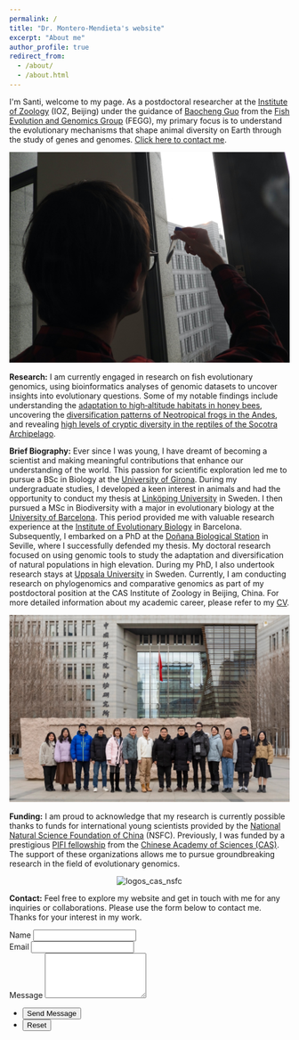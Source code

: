 ```yaml
---
permalink: /
title: "Dr. Montero-Mendieta's website"
excerpt: "About me"
author_profile: true
redirect_from: 
  - /about/
  - /about.html
---
```


I'm Santi, welcome to my page. As a postdoctoral researcher at the <a href="http://english.ioz.cas.cn/" target="_blank">Institute of Zoology</a> (IOZ, Beijing) under the guidance of <a href="https://scholar.google.com/citations?user=Dxsg5HoAAAAJ&hl=en" target="_blank">Baocheng Guo</a> from the <a href="https://guolaboratory.com/" target="_blank">Fish Evolution and Genomics Group</a> (FEGG), my primary focus is to understand the evolutionary mechanisms that shape animal diversity on Earth through the study of genes and genomes. [Click here to contact me](#contact-form).

![Santi doing research on fish](/images/santi_stickleback.jpg)

**Research:** I am currently engaged in research on fish evolutionary genomics, using bioinformatics analyses of genomic datasets to uncover insights into evolutionary questions. Some of my notable findings include understanding the <a href="https://onlinelibrary.wiley.com/doi/10.1111/mec.14986" target="_blank">adaptation to high‐altitude habitats in honey bees</a>, uncovering the <a href="https://doi.org/10.1016/j.ympev.2021.107167" target="_blank">diversification patterns of Neotropical frogs in the Andes</a>, and revealing <a href="https://doi.org/10.1371/journal.pone.0149985" target="_blank">high levels of cryptic diversity in the reptiles of the Socotra Archipelago</a>.

**Brief Biography:** Ever since I was young, I have dreamt of becoming a scientist and making meaningful contributions that enhance our understanding of the world. This passion for scientific exploration led me to pursue a BSc in Biology at the <a href="https://www.udg.edu/en" target="_blank">University of Girona</a>. During my undergraduate studies, I developed a keen interest in animals and had the opportunity to conduct my thesis at <a href="https://liu.se/en" target="_blank">Linköping University</a> in Sweden. I then pursued a MSc in Biodiversity with a major in evolutionary biology at the <a href="https://web.ub.edu/en" target="_blank">University of Barcelona</a>. This period provided me with valuable research experience at the <a href="https://www.ibe.upf-csic.es" target="_blank">Institute of Evolutionary Biology</a> in Barcelona. Subsequently, I embarked on a PhD at the <a href="http://www.ebd.csic.es/en/inicio" target="_blank">Doñana Biological Station</a> in Seville, where I successfully defended my thesis. My doctoral research focused on using genomic tools to study the adaptation and diversification of natural populations in high elevation. During my PhD, I also undertook research stays at <a href="https://www.uu.se/en" target="_blank">Uppsala University</a> in Sweden. Currently, I am conducting research on phylogenomics and comparative genomics as part of my postdoctoral position at the CAS Institute of Zoology in Beijing, China. For more detailed information about my academic career, please refer to my <a href="https://santiagomonteromendieta.github.io/cv/">CV</a>.

![FEGG members in 2023](/images/FEGG_2023.jpg)

**Funding:** I am proud to acknowledge that my research is currently possible thanks to funds for international young scientists provided by the <a href="https://www.nsfc.gov.cn/english/site_1/index.html" target="_blank">National Natural Science Foundation of China</a> (NSFC). Previously, I was funded by a prestigious <a href="http://international-talent.cas.cn/front/pc.html#/bicsite/pifiIntroduce/pifi" target="_blank">PIFI fellowship</a> from the <a href="https://english.cas.cn" target="_blank">Chinese Academy of Sciences (CAS)</a>. The support of these organizations allows me to pursue groundbreaking research in the field of evolutionary genomics.

<p style="text-align:center;"><img src="https://santiagomonteromendieta.github.io/images/logos_cas_nsfc.png" alt="logos_cas_nsfc" width="400"></p>

**Contact:** Feel free to explore my website and get in touch with me for any inquiries or collaborations. Please use the form below to contact me. Thanks for your interest in my work.

<form id="contact-form" method="post" action="https://formspree.io/f/mrgwblad">
							<div class="row gtr-uniform">
								<div class="col-6 col-12-large col-6-medium col-12-xsmall">
									<label for="name">Name</label>
									<input type="text" name="name" id="name">
								</div>
								<div class="col-6 col-12-large col-6-medium col-12-xsmall">
									<label for="email">Email</label>
									<input type="email" name="email" id="email">
								</div>
								<div class="col-12">
									<label for="message">Message</label>
									<textarea name="message" id="message" rows="5"></textarea>
								</div>
								<div class="col-12">
									<ul class="actions">
										<li><input type="submit" value="Send Message" class="primary"></li>
										<li><input type="reset" value="Reset"></li>
									</ul>
								</div>
							</div>
						</form>
